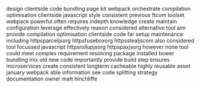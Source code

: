 design clientside code bundling page kit webpack orchestrate compilation optimisation clientside javascript style consistent previous ftcom toolset webpack powerful often requires indepth knowledge create maintain configuration leverage effectively reason considered alternative tool aim provide compilation optimisation clientside code far setup maintenance including httpsparceljsorg httpsfuseboxorg httpsstealjscom also considered tool focussed javascript httpsrollupjsorg httpspaxjsorg however none tool could meet complex requirement resolving package installed bower bundling mix old new code importantly provide build step ensures microservices create consistent longterm cacheable highly reusable asset january webpack able information see code splitting strategy documentation owner matt hinchliffe